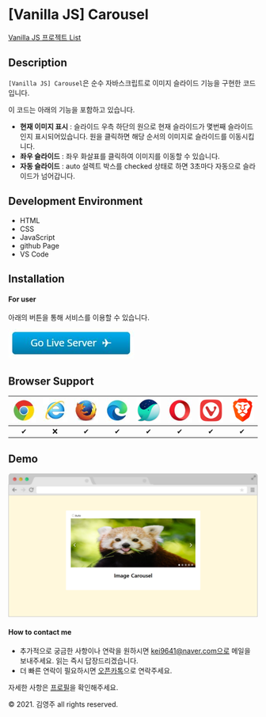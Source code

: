 # [Vanilla JS] Carousel

[Vanilla JS 프로젝트 List](#)




## Description

`[Vanilla JS] Carousel`은 순수 자바스크립트로 이미지 슬라이드 기능을 구현한 코드입니다. 

이 코드는 아래의 기능을 포함하고 있습니다.

- __현재 이미지 표시__ : 슬라이드 우측 하단의 원으로 현재 슬라이드가 몇번째 슬라이드인지 표시되어있습니다. 원을 클릭하면 해당 순서의 이미지로 슬라이드를 이동시킵니다.
- __좌우 슬라이드__ : 좌우 화살표를 클릭하여 이미지를 이동할 수 있습니다.
- __자동 슬라이드__ : auto 설렉트 박스를 checked 상태로 하면 3초마다 자동으로 슬라이드가 넘어갑니다.



## Development Environment

- HTML
- CSS
- JavaScript
- github Page
- VS Code

  

## Installation

#### For user

아래의 버튼을 통해 서비스를 이용할 수 있습니다.

[![button](./assets/readme/go_live_server.png)](https://kei9641.github.io/vanillaJS-carousel/)



## Browser Support

| ![chrome](./assets/readme/chrome_logo1.png) | ![ie](./assets/readme/ie_logo1.png) | ![firefox](./assets/readme/firefox_logo1.png) | ![edge](./assets/readme/edge_logo1.png) | ![whale](./assets/readme/whale_logo.png) | ![opera](./assets/readme/opera_logo1.png) | ![whale](./assets/readme/vivaldi_logo.png) | ![whale](./assets/readme/brave_logo.png) |
| :-----------------------------------------: | :---------------------------------: | :-------------------------------------------: | :-------------------------------------: | :--------------------------------------: | :---------------------------------------: | :----------------------------------------: | :--------------------------------------: |
|                      ✔                      |                  ❌                  |                       ✔                       |                    ✔                    |                    ✔                     |                     ✔                     |                     ✔                      |                    ✔                     |

 

## Demo

![demo](./assets/readme/demo.png)



#### How to contact me

- 추가적으로 궁금한 사항이나 연락을 원하시면 kei9641@naver.com으로 메일을 보내주세요. 읽는 즉시 답장드리겠습니다.
- 더 빠른 연락이 필요하시면 [오픈카톡](https://open.kakao.com/me/here0k)으로 연락주세요.

자세한 사항은 [프로필](#)을 확인해주세요.



© 2021. 김영주 all rights reserved.

